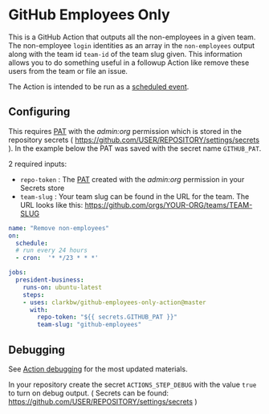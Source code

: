 # GitHub Employees Only

This is a GitHub Action that outputs all the non-employees in a given team.  The non-employee `login` identities as an array in the `non-employees` output along with the team id `team-id` of the team slug given.  This information allows you to do something useful in a followup Action like remove these users from the team or file an issue.

The Action is intended to be run as a [scheduled event](https://help.github.com/en/articles/events-that-trigger-workflows#scheduled-events).

## Configuring

This requires [PAT](https://github.com/settings/tokens) with the *admin:org* permission which is stored in the repository secrets ( https://github.com/USER/REPOSITORY/settings/secrets ). In the example below the PAT was saved with the secret name `GITHUB_PAT`.

2 required inputs:

- `repo-token` : The [PAT](https://github.com/settings/tokens) created with the *admin:org* permission in your Secrets store
- `team-slug` : Your team slug can be found in the URL for the team.  The URL looks like this: https://github.com/orgs/YOUR-ORG/teams/TEAM-SLUG

```yml
name: "Remove non-employees"
on:
  schedule:
  # run every 24 hours
  - cron:  '* */23 * * *'

jobs:
  president-business:
    runs-on: ubuntu-latest
    steps:
    - uses: clarkbw/github-employees-only-action@master
      with:
        repo-token: "${{ secrets.GITHUB_PAT }}"
        team-slug: "github-employees"
```

## Debugging

See [Action debugging](https://github.com/actions/toolkit/blob/master/docs/action-debugging.md#step-debug-logs) for the most updated materials.

In your repository create the secret `ACTIONS_STEP_DEBUG` with the value `true` to turn on debug output. ( Secrets can be found: https://github.com/USER/REPOSITORY/settings/secrets )
